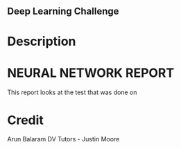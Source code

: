 ## Deep Learning Challenge ##


# Description








# NEURAL NETWORK REPORT 

This report looks at the test that was done on 




# Credit

Arun Balaram
DV Tutors - Justin Moore
